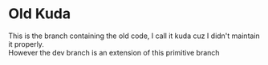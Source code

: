 # Old Kuda

This is the branch containing the old code, I call it kuda cuz I didn't maintain it properly. <br> However the dev branch is an extension of this primitive branch
